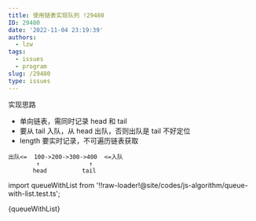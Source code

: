 ```yaml
---
title: 使用链表实现队列 !29480
ID: 29480
date: '2022-11-04 23:19:39'
authors:
  - lzw
tags:
  - issues
  - program
slug: /29480
type: issues
---
```


实现思路

- 单向链表，需同时记录 head 和 tail
- 要从 tail 入队，从 head 出队，否则出队是 tail 不好定位
- length 要实时记录，不可遍历链表获取

```
出队<=  100->200->300->400  <=入队
        ↑              ↑    
       head          tail
```

import queueWithList from '!!raw-loader!@site/codes/js-algorithm/queue-with-list.test.ts';

<JsDemo lang='ts'>{queueWithList}</JsDemo>